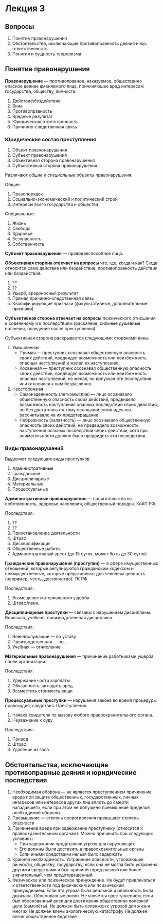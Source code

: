 # Лекция 3

## Вопросы

1. Понятие правонарушения
2. Обстоятельства, исключающие противоправность деяния и юр. ответственность
3. Понятия и сущность терроризма

## Понятие правонарушения

**Правонарушение** — противоправное, наказуемое, общественно опасное деяние вменяемого лица, причиняюшее вред интересам государства, обществу, личности.

1. Действие\бездействие
2. Вина
3. Противоправность
4. Вредные результат
5. Юридическая ответственность
6. Причинно-следственная связь

### Юридические состав преступления

1. Объект правнонарушения
2. Субъект правонарушения
3. Объективная сторона правонарушения
4. Субъективная сторона правонарушения

Различают *общие* и *специальные* объекты правонарушения.

Общие:
1. Правопорядок
2. Социально-экономический и политический строй
3. Интересы всего государства и общества

Специальные:
1. Жизнь
2. Свобода
3. Здоровье
4. Безопасность
5. Собственность

**Субъект правонарушения** — праводееспособное лицо.

**Объективная сторона отвечает на вопросы** что, где, когда и как? Сюда относится само действие или бездействие, противоправность действия или бездействия.

1. ??
2. ??
3. Ущерб, вредоносный результат
4. Прямая причинно-следственная связь
5. Квалифицирующие признаки (факультативные, дополнительные признаки)

**Субъективная сторона отвечает на вопросы** психического отношения к содеянному и к последствиям (раскаяние, сильные душевные волнения, поведение после преступления) 

Субъективная сторона раскрывается следующими сторонами вины: 
1. Умышленная
    - Прямая — преступник осознавал общественную опасность своих действий, предвидел возможность или неизбежность опасных наступлений и желал их наступлению.
    - Косвенная — преступник осознавал общественную опасность своих действий, предвидел возможность или неизбежность опасных наступлений, не желал, но допускал эти последствия или относился к ним безразлично.
2. Неосторожная
    * Самонадеянность (легкомыслие) — лицо осознавало общественную опасность своих действий, предвидело возможность наступления опасных последствий своих действий, но без достаточных к тому оснований самонадеянно рассчитывало на их предотвращение.
    * Небрежность (халатность) — лицо осознавало общественную опасность своих действий, не предвидело возможность наступления опасных последствий своих действий, хотя при внимательности должно было предвидеть эти последствия.

### Виды правонарушений

Выделяют следующие виды проступков:

1. Административные
2. Гражданские
3. Дисциплинарные
4. Материальные
5. Процессуальные

**Административные правонарушения** — посягательства на собственность, здоровье населения, общественный порядок. КоАП РФ.

Последствия:
1. ??
2. ??
3. Приостановление деятельности
4. Штраф
5. Дисквалификация
6. Общественные работы
7. Административный арест (до 15 суток, может быть до 30 суток)

**Гражданские правонарушения (проступки)** — в сфере имущественных отношений, которые регулируются гражданским кодексом и неимущественные, которые представляют для человека ценность (например, честь, достоинство). ГК РФ.

Последствия:
1. Возмещение материального ущерба 
2. Штраф/пени.

**Дисциплинарные проступки** — связаны с нарушением дисциплины. Воинская, учебная, производственная дисциплина.

Последствия:
1. Военнослужащие — по уставу
2. Производственная — по …
3. Учебная — отчисление

**Материальные правонарушения** — причинение работниками ущерба своей организации. 

Последствия:
1. Удержание части зарплаты
2. Обязанность загладить вред
3. Возместить стоимость вещи

**Процессуальные проступки** — нарушения закона во время процедуры правосудия, следствия. 
Преступления:
1. Неявка свидетеля по вызову любого правоохранительного органа.
2. Неуважение к суду

Последствия:
1. Привод
2. Штраф
3. Удаление из зала

## Обстоятельства, исключающие противоправные деяния и юридические последствия

1. Необходимая оборона — не является преступлением причинение вреда при защите общественных, государственных, личных интересов или интересов других лиц вплоть до смерти нападавшего, если при этом не допущено превышение пределов необходимой обороны.
2. Превышение — степень сопротивления превышает степень опасности
3. Причинение вреда при задержании преступнику (относится к правоохранительным органам). Можно причинить при следующих условиях:
    * При задержании представлял угрозу для окружающих
    * Его должны были доставить в правоохранительные органы
    * Если иными средствами нельзя было задержать
4. Крайняя необходимость. Устранение опасности, угрожающей личности, обществу, государству, если она не могла быть устранена другими средствами и был причинён вред равный или более значительный, чем предотвращённый.
5. Физическое или психическое принуждение. Не будет привлекаться к ответственности под физическим или психическим принуждением.
Если эта угроза была реальной и реальность была доказана.
Обоснованные риски. Не является преступлением, если был обоснованный риск для достижения общественно полезной цели (самолёты). 
Не должен быть сопряжен с угрозой для жизни многих
Не должен влечь экологическую катастрофу
Не должен влечь общественное бедствие
	





